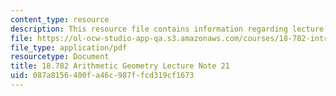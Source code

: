 ```yaml
---
content_type: resource
description: This resource file contains information regarding lecture 21.
file: https://ol-ocw-studio-app-qa.s3.amazonaws.com/courses/18-782-introduction-to-arithmetic-geometry-fall-2013/087a8156400fa46c987ffcd319cf1673_MIT18_782F13_lec21.pdf
file_type: application/pdf
resourcetype: Document
title: 18.782 Arithmetic Geometry Lecture Note 21
uid: 087a8156-400f-a46c-987f-fcd319cf1673
---
```

